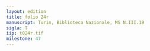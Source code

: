 ```yaml
---
layout: edition
title: folio 24r
manuscript: Turin, Biblioteca Nazionale, MS N.III.19
sigla: T
iip: t024r.tif
milestone: 47
---
```

